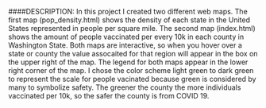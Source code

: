 ####DESCRIPTION:  In this project I created two different web maps. The first map (pop_density.html) shows the density of each state in the United States represented in people per square mile. The second map (index.html) shows the amount of people vaccinated per every 10k in each county in Washington State. Both maps are interactive, so when you hover over a state or county the value assocaited for that region will appear in the box on the upper right of the map. The legend for both maps appear in the lower right corner of the map. I chose the color scheme light green to dark green to represent the scale for people vacinated because green is considered by many to symbolize safety. The greener the county the more individuals vaccinated per 10k, so the safer the county is from COVID 19.
